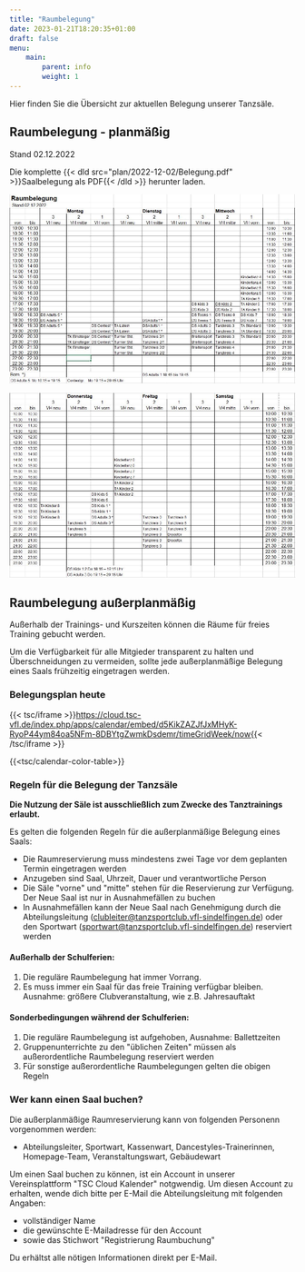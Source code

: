 ```yaml
---
title: "Raumbelegung"
date: 2023-01-21T18:20:35+01:00
draft: false
menu:
    main:
        parent: info
        weight: 1
---
```

Hier finden Sie die Übersicht zur aktuellen Belegung unserer Tanzsäle. 

## Raumbelegung - planmäßig

Stand 02.12.2022

Die komplette {{< dld src="plan/2022-12-02/Belegung.pdf" >}}Saalbelegung als PDF{{< /dld >}} herunter laden.


![](plan/2022-12-02/Saalbelegung_A.jpg)

![](plan/2022-12-02/Saalbelegung_B.jpg)


## Raumbelegung außerplanmäßig 
Außerhalb der Trainings- und Kurszeiten können die Räume für freies Training gebucht werden.

Um die Verfügbarkeit für alle Mitgieder transparent zu halten und Überschneidungen zu vermeiden, sollte jede außerplanmäßige Belegung eines Saals frühzeitig eingetragen werden. 

### Belegungsplan heute
{{< tsc/iframe >}}https://cloud.tsc-vfl.de/index.php/apps/calendar/embed/d5KikZAZJfJxMHyK-RyoP44ym84oa5NFm-8DBYtgZwmkDsdemr/timeGridWeek/now{{< /tsc/iframe >}}

{{<tsc/calendar-color-table>}}


### Regeln für die Belegung der Tanzsäle
**Die Nutzung der Säle ist ausschließlich zum Zwecke des Tanztrainings erlaubt.**

Es gelten die folgenden Regeln für die außerplanmäßige Belegung eines Saals: 

+ Die Raumreservierung muss mindestens zwei Tage vor dem geplanten Termin eingetragen werden
+ Anzugeben sind Saal, Uhrzeit, Dauer und verantwortliche Person
+ Die Säle "vorne" und "mitte" stehen für die Reservierung zur Verfügung. Der Neue Saal ist nur in Ausnahmefällen zu buchen
+ In Ausnahmefällen kann der Neue Saal nach Genehmigung durch die Abteilungsleitung (clubleiter@tanzsportclub.vfl-sindelfingen.de) oder den Sportwart (sportwart@tanzsportclub.vfl-sindelfingen.de) reserviert werden

#### Außerhalb der Schulferien:
1. Die reguläre Raumbelegung hat immer Vorrang.
2. Es muss immer ein Saal für das freie Training verfügbar bleiben.  
Ausnahme: größere Clubveranstaltung, wie z.B. Jahresauftakt

#### Sonderbedingungen während der Schulferien:
1. Die reguläre Raumbelegung ist aufgehoben, Ausnahme: Ballettzeiten
2. Gruppenunterrichte zu den "üblichen Zeiten" müssen als außerordentliche Raumbelegung reserviert werden
3. Für sonstige außerordentliche Raumbelegungen gelten die obigen Regeln

### Wer kann einen Saal buchen? 
Die außerplanmäßige Raumreservierung kann von folgenden Personenn vorgenommen werden: 

+ Abteilungsleiter, Sportwart, Kassenwart, Dancestyles-Trainerinnen, Homepage-Team, Veranstaltungswart, Gebäudewart

Um einen Saal buchen zu können, ist ein Account in unserer Vereinsplattform "TSC Cloud Kalender" notgwendig.
Um diesen Account zu erhalten, wende dich bitte per E-Mail die Abteilungsleitung mit folgenden Angaben: 
- vollständiger Name
- die gewünschte E-Mailadresse für den Account 
- sowie das Stichwort "Registrierung Raumbuchung"

Du erhältst alle nötigen Informationen direkt per E-Mail.